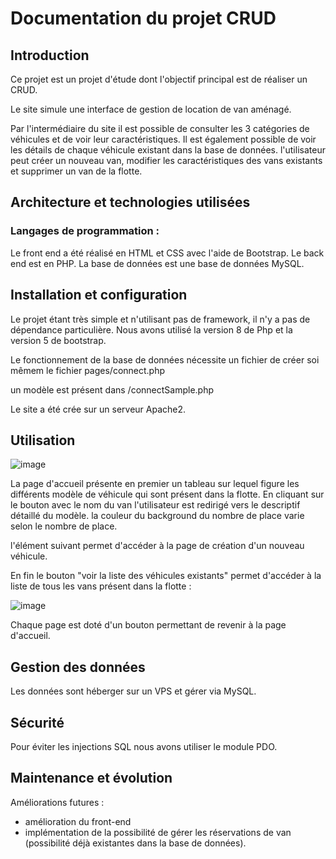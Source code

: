 # Documentation du projet CRUD

## Introduction
 Ce projet est un projet d'étude dont l'objectif principal est de réaliser un CRUD. 
 
 Le site simule une interface de gestion de location de van aménagé. 
 
 Par l'intermédiaire du site il est possible de consulter les 3 catégories de véhicules et de voir leur caractéristiques. 
Il est également possible de voir les détails de chaque véhicule existant dans la base de données. 
l'utilisateur peut créer un nouveau van, modifier les caractéristiques des vans existants et supprimer un van de la flotte. 


## Architecture et technologies utilisées

### Langages de programmation :
Le front end a été réalisé en HTML et CSS avec l'aide de Bootstrap. 
Le back end est en PHP. 
La base de données est une base de données MySQL. 


## Installation et configuration

Le projet étant très simple et n'utilisant pas de framework, il n'y a pas de dépendance particulière. 
Nous avons utilisé la version 8 de Php et la version 5 de bootstrap. 

Le fonctionnement de la base de données nécessite un fichier de créer soi mêmem le fichier pages/connect.php

un modèle est présent dans /connectSample.php

Le site a été crée sur un serveur Apache2. 


## Utilisation


 ![image](https://user-images.githubusercontent.com/73989955/232737810-50d66b08-e5d4-4df0-a203-cb003574fad8.png)
 
 La page d'accueil présente en premier un tableau sur lequel figure les différents modèle de véhicule qui sont présent dans la flotte. 
 En cliquant sur le bouton avec le nom du van l'utilisateur est redirigé vers le descriptif détaillé du modèle. 
 la couleur du background du nombre de place varie selon le nombre de place. 
 
 l'élément suivant permet d'accéder à la page de création d'un nouveau véhicule. 

En fin le bouton "voir la liste des véhicules existants" permet d'accéder à la liste de tous les vans présent dans la flotte : 

![image](https://user-images.githubusercontent.com/73989955/232739089-5f7f9162-6063-4b29-b27a-6b381dfac825.png)

Chaque page est doté d'un bouton permettant de revenir à la page d'accueil. 


## Gestion des données

Les données sont héberger sur un VPS et gérer via MySQL.


## Sécurité

Pour éviter les injections SQL nous avons utiliser le module PDO.

## Maintenance et évolution

Améliorations futures : 
- amélioration du front-end
- implémentation de la possibilité de gérer les réservations de van (possibilité déjà existantes dans la base de données).


